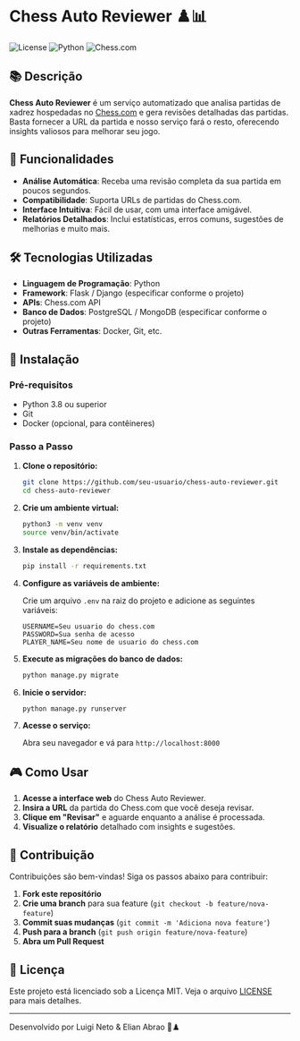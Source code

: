 # Chess Auto Reviewer ♟️📊

![License](https://img.shields.io/badge/license-MIT-blue.svg)
![Python](https://img.shields.io/badge/Python-3.8%2B-blue)
![Chess.com](https://img.shields.io/badge/Chess.com-API-blue)

## 📚 Descrição

**Chess Auto Reviewer** é um serviço automatizado que analisa partidas de xadrez hospedadas no [Chess.com](https://www.chess.com/) e gera revisões detalhadas das partidas. Basta fornecer a URL da partida e nosso serviço fará o resto, oferecendo insights valiosos para melhorar seu jogo.

## 🚀 Funcionalidades

- **Análise Automática**: Receba uma revisão completa da sua partida em poucos segundos.
- **Compatibilidade**: Suporta URLs de partidas do Chess.com.
- **Interface Intuitiva**: Fácil de usar, com uma interface amigável.
- **Relatórios Detalhados**: Inclui estatísticas, erros comuns, sugestões de melhorias e muito mais.

## 🛠 Tecnologias Utilizadas

- **Linguagem de Programação**: Python
- **Framework**: Flask / Django (especificar conforme o projeto)
- **APIs**: Chess.com API
- **Banco de Dados**: PostgreSQL / MongoDB (especificar conforme o projeto)
- **Outras Ferramentas**: Docker, Git, etc.

## 🧱 Instalação

### Pré-requisitos

- Python 3.8 ou superior
- Git
- Docker (opcional, para contêineres)

### Passo a Passo

1. **Clone o repositório:**

   ```bash
   git clone https://github.com/seu-usuario/chess-auto-reviewer.git
   cd chess-auto-reviewer
   ```

2. **Crie um ambiente virtual:**

   ```bash
   python3 -m venv venv
   source venv/bin/activate
   ```

3. **Instale as dependências:**

   ```bash
   pip install -r requirements.txt
   ```

4. **Configure as variáveis de ambiente:**

   Crie um arquivo `.env` na raiz do projeto e adicione as seguintes variáveis:

   ```env
   USERNAME=Seu usuario do chess.com
   PASSWORD=Sua senha de acesso
   PLAYER_NAME=Seu nome de usuario do chess.com
   ```

5. **Execute as migrações do banco de dados:**

   ```bash
   python manage.py migrate
   ```

6. **Inicie o servidor:**

   ```bash
   python manage.py runserver
   ```

7. **Acesse o serviço:**

   Abra seu navegador e vá para `http://localhost:8000`

## 🎮 Como Usar

1. **Acesse a interface web** do Chess Auto Reviewer.
2. **Insira a URL** da partida do Chess.com que você deseja revisar.
3. **Clique em "Revisar"** e aguarde enquanto a análise é processada.
4. **Visualize o relatório** detalhado com insights e sugestões.


## 🤝 Contribuição

Contribuições são bem-vindas! Siga os passos abaixo para contribuir:

1. **Fork este repositório**
2. **Crie uma branch** para sua feature (`git checkout -b feature/nova-feature`)
3. **Commit suas mudanças** (`git commit -m 'Adiciona nova feature'`)
4. **Push para a branch** (`git push origin feature/nova-feature`)
5. **Abra um Pull Request**

## 📝 Licença

Este projeto está licenciado sob a Licença MIT. Veja o arquivo [LICENSE](LICENSE) para mais detalhes.

---

Desenvolvido por Luigi Neto & Elian Abrao 🚀♟️
